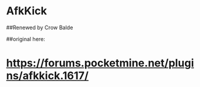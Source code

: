 # AfkKick

##Renewed by Crow Balde 


##original here:
# https://forums.pocketmine.net/plugins/afkkick.1617/
